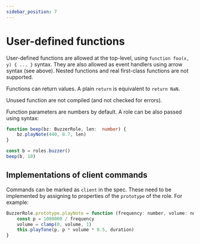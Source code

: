 ```yaml
---
sidebar_position: 7
---
```


# User-defined functions

User-defined functions are allowed at the top-level, using `function foo(x, y) { ... }` syntax.
They are also allowed as event handlers using arrow syntax (see above).
Nested functions and real first-class functions are not supported.

Functions can return values.
A plain `return` is equivalent to `return NaN`.

Unused function are not compiled (and not checked for errors).

Function parameters are numbers by default.
A role can be also passed using syntax:

```ts
function beep(bz: BuzzerRole, len:  number) {
    bz.playNote(440, 0.7, len)
}

const b = roles.buzzer()
beep(b, 10)
```

## Implementations of client commands

Commands can be marked as `client` in the spec.
These need to be implemented by assigning to properties of the `prototype` of the role.
For example:

```js
BuzzerRole.prototype.playNote = function (frequency: number, volume: number, duration:  number) {
    const p = 1000000 / frequency
    volume = clamp(0, volume, 1)
    this.playTone(p, p * volume * 0.5, duration)
}
```
